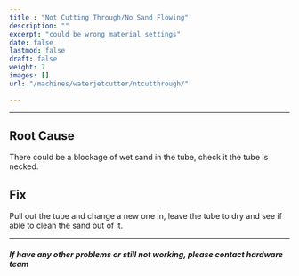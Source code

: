 ```yaml
---
title : "Not Cutting Through/No Sand Flowing"
description: ""
excerpt: "could be wrong material settings"
date: false
lastmod: false
draft: false
weight: 7
images: []
url: "/machines/waterjetcutter/ntcutthrough/"

---
```

---

## Root Cause

There could be a blockage of wet sand in the tube, check it the tube is necked.

## Fix

Pull out the tube and change a new one in, leave the tube to dry and see if able to clean the sand out of it.

---

##### If have any other problems or still not working, please contact hardware team
